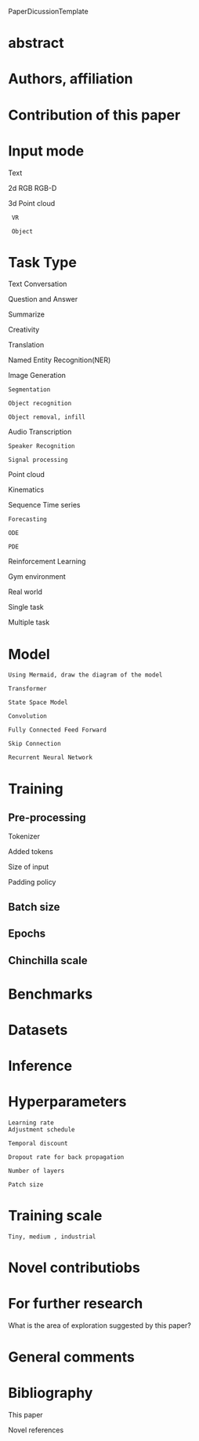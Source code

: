 PaperDicussionTemplate

# abstract 

# Authors, affiliation 

# Contribution of this paper

# Input mode
   Text

   2d
      RGB 
      RGB-D

   3d
     Point cloud 

     VR

     Object 

# Task Type

Text
   Conversation 

   Question and Answer

   Summarize 

   Creativity 

   Translation 

   Named Entity Recognition(NER)

Image
    Generation

    Segmentation 

    Object recognition 

    Object removal, infill

Audio
    Transcription 

    Speaker Recognition

    Signal processing 

Point cloud 

Kinematics 

Sequence 
    Time series

    Forecasting 

    ODE 

    PDE

Reinforcement Learning 

   Gym environment 

   Real world

   Single task 

   Multiple task


# Model

    Using Mermaid, draw the diagram of the model

    Transformer 

    State Space Model

    Convolution

    Fully Connected Feed Forward 

    Skip Connection 

    Recurrent Neural Network 

# Training 

## Pre-processing 

   Tokenizer 

   Added tokens

   Size of input

   Padding policy 

## Batch size

## Epochs 

## Chinchilla scale

# Benchmarks 

# Datasets 

# Inference 

# Hyperparameters

    Learning rate
    Adjustment schedule 

    Temporal discount 

    Dropout rate for back propagation

    Number of layers

    Patch size


# Training scale
    Tiny, medium , industrial 

# Novel contributiobs

# For further research 

   What is the area of exploration suggested by this paper?

# General comments 


# Bibliography 

   This paper

   Novel references 

